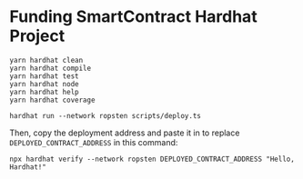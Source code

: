 # Funding SmartContract Hardhat Project

```shell
yarn hardhat clean
yarn hardhat compile
yarn hardhat test
yarn hardhat node
yarn hardhat help
yarn hardhat coverage
```

```shell
hardhat run --network ropsten scripts/deploy.ts
```

Then, copy the deployment address and paste it in to replace `DEPLOYED_CONTRACT_ADDRESS` in this command:

```shell
npx hardhat verify --network ropsten DEPLOYED_CONTRACT_ADDRESS "Hello, Hardhat!"
```
